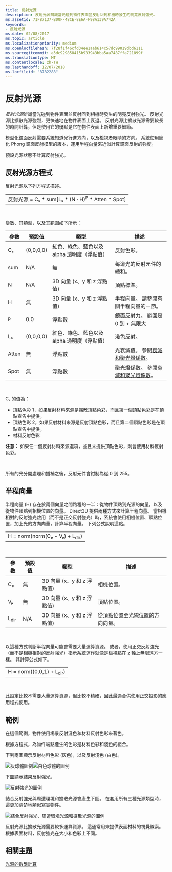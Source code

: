 ```yaml
---
title: 反射光源
description: 反射光源辨識當光碰到物件表面並反射回到相機時發生的明亮反射強光。
ms.assetid: 71F87137-B00F-48CE-8E6A-F98A139A742A
keywords:
- 反射光源
ms.date: 02/08/2017
ms.topic: article
ms.localizationpriority: medium
ms.openlocfilehash: 7f28f1f46cfd34ee1aab614c57dc99019dbd6111
ms.sourcegitcommit: a3dc929858415b933943bba5aa7487ffa721899f
ms.translationtype: MT
ms.contentlocale: zh-TW
ms.lasthandoff: 12/07/2018
ms.locfileid: "8782288"
---
```

# <a name="specular-lighting"></a>反射光源


*反射光源*辨識當光碰到物件表面並反射回到相機時發生的明亮反射強光。 反射光源比擴散光源強烈，更快速地在物件表面上衰退。 反射光源比擴散光源需要較長的時間計算，但是使用它的優點是它在物件表面上新增重要細節。

模型化鏡面反射需要系統知道光行進方向，以及檢視者眼睛的方向。 系統使用簡化 Phong 鏡面反射模型的版本，運用半程向量來近似計算鏡面反射的強度。

預設光源狀態不計算反射強光。

## <a name="span-idspecularlightingequationspanspan-idspecularlightingequationspanspan-idspecularlightingequationspanspecular-lighting-equation"></a><span id="Specular_Lighting_Equation"></span><span id="specular_lighting_equation"></span><span id="SPECULAR_LIGHTING_EQUATION"></span>反射光源方程式


反射光源以下列方程式描述。

|                                                                             |
|-----------------------------------------------------------------------------|
| 反射光源 = Cₛ \* sum\[Lₛ \* (N · H)<sup>P</sup> \* Atten \* Spot\] |

 

變數、其類型，以及其範圍如下所示：

| 參數    | 預設值 | 類型                                                             | 描述                                                                                            |
|--------------|---------------|------------------------------------------------------------------|--------------------------------------------------------------------------------------------------------|
| Cₛ           | (0,0,0,0)     | 紅色、綠色、藍色以及 alpha 透明度（浮點值） | 反射色彩。                                                                                        |
| sum          | N/A           | 無                                                              | 每道光的反射元件的總和。                                                          |
| N            | N/A           | 3D 向量 (x、y 和 z 浮點值)                    | 頂點標準。                                                                                         |
| H            | 無           | 3D 向量 (x、y 和 z 浮點值)                    | 半程向量。 請參閱有關半程向量的一節。                                                |
| <sup>P</sup> | 0.0           | 浮點數                                                   | 鏡面反射力。 範圍是 0 到 + 無限大                                                     |
| Lₛ           | (0,0,0,0)     | 紅色、綠色、藍色以及 alpha 透明度（浮點值） | 淺色反射。                                                                                  |
| Atten        | 無           | 浮點數                                                   | 光衰減值。 參閱[衰減和聚光燈係數](attenuation-and-spotlight-factor.md)。 |
| Spot         | 無           | 浮點數                                                   | 聚光燈係數。 參閱[衰減和聚光燈係數](attenuation-and-spotlight-factor.md)。        |

 

Cₛ 的值為：

-   頂點色彩 1，如果反射材料來源是擴散頂點色彩，而且第一個頂點色彩是在頂點宣告中提供。
-   頂點色彩 2，如果反射材料來源是反射頂點色彩，而且第二個頂點色彩是在頂點宣告中提供。
-   材料反射色彩

**注意：** 如果任一個反射材料來源選項，並且未提供頂點色彩，則會使用材料反射色彩。

 

所有的光分開處理和插補之後，反射元件會鉗制為從 0 到 255。

## <a name="span-idthehalfwayvectorspanspan-idthehalfwayvectorspanspan-idthehalfwayvectorspanthe-halfway-vector"></a><span id="The_Halfway_Vector"></span><span id="the_halfway_vector"></span><span id="THE_HALFWAY_VECTOR"></span>半程向量


半程向量 (H) 存在於兩個向量之間路程的一半：從物件頂點到光源的向量，以及從物件頂點到相機位置的向量。 Direct3D 提供兩種方式來計算半程向量。 當相機相對的反射強光啟用（而不是正交反射強光）時，系統會使用相機位置、頂點位置，加上光的方向向量，計算半程向量。 下列公式說明這點。

|                                           |
|-------------------------------------------|
| H = norm(norm(Cₚ - Vₚ) + L<sub>dir</sub>) |

 

| 參數       | 預設值 | 類型                                          | 描述                                                  |
|-----------------|---------------|-----------------------------------------------|--------------------------------------------------------------|
| Cₚ              | 無           | 3D 向量 (x、y 和 z 浮點值) | 相機位置。                                             |
| Vₚ              | 無           | 3D 向量 (x、y 和 z 浮點值) | 頂點位置。                                             |
| L<sub>dir</sub> | N/A           | 3D 向量 (x、y 和 z 浮點值) | 從頂點位置至光線位置的方向向量。 |

 

以這種方式判斷半程向量可能會需要大量運算資源。 或者，使用正交反射強光（而不是相機相對的反射強光）指示系統運作就像是檢視點在 z 軸上無限遠方一樣。 其計算公式如下。

|                                     |
|-------------------------------------|
| H = norm((0,0,1) + L<sub>dir</sub>) |

 

此設定比較不需要大量運算資源，但比較不精確，因此最適合供使用正交投影的應用程式使用。

## <a name="span-idexamplespanspan-idexamplespanspan-idexamplespanexample"></a><span id="Example"></span><span id="example"></span><span id="EXAMPLE"></span>範例


在這個範例，物件使用場景反射淺色和材料反射色彩來著色。

根據方程式，為物件端點產生的色彩是材料色彩和淺色的組合。

下列兩圖顯示反射材料色彩 (灰色)，以及反射淺色 (白色)。

![灰球體圖例](images/amb1.jpg)![白色球體的圖例](images/lightwhite.jpg)

下圖顯示結果反射強光。

![反射強光的圖例](images/lights.jpg)

結合反射強光與周遭環境和擴散光源會產生下圖。 在套用所有三種光源類型時，這更加清楚地類似寫實物件。

![結合反射強光、周遭環境光源和擴散光源的圖例](images/lightads.jpg)

反射光源比擴散光源需要較多運算資源。 這通常用來提供表面材料的視覺線索。 根據表面材料，反射強光在大小和色彩上不同。

## <a name="span-idrelated-topicsspanrelated-topics"></a><span id="related-topics"></span>相關主題


[光源的數學計算](mathematics-of-lighting.md)

 

 




